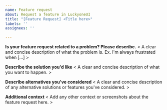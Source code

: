 ```yaml
---
name: Feature request
about: Request a feature in LuckyoneUI
title: "[Feature Request] <Title here>"
labels: ''
assignees: ''

---
```


**Is your feature request related to a problem? Please describe.**
< A clear and concise description of what the problem is. Ex. I'm always frustrated when [...] >

**Describe the solution you'd like**
< A clear and concise description of what you want to happen. >

**Describe alternatives you've considered**
< A clear and concise description of any alternative solutions or features you've considered. >

**Additional context**
< Add any other context or screenshots about the feature request here. >
